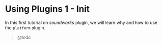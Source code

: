 # Using Plugins 1 - Init

In this first tutorial on _soundworks_ plugin, we will learn why and how to use the `platform` plugin.

> @todo
